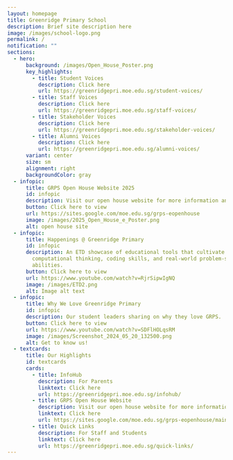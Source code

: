 ```yaml
---
layout: homepage
title: Greenridge Primary School
description: Brief site description here
image: /images/school-logo.png
permalink: /
notification: ""
sections:
  - hero:
      background: /images/Open_House_Poster.png
      key_highlights:
        - title: Student Voices
          description: Click here
          url: https://greenridgepri.moe.edu.sg/student-voices/
        - title: Staff Voices
          description: Click here
          url: https://greenridgepri.moe.edu.sg/staff-voices/
        - title: Stakeholder Voices
          description: Click here
          url: https://greenridgepri.moe.edu.sg/stakeholder-voices/
        - title: Alumni Voices
          description: Click here
          url: https://greenridgepri.moe.edu.sg/alumni-voices/
      variant: center
      size: sm
      alignment: right
      backgroundColor: gray
  - infopic:
      title: GRPS Open House Website 2025
      id: infopic
      description: Visit our open house website for more information and to register.
      button: Click here to view
      url: https://sites.google.com/moe.edu.sg/grps-eopenhouse
      image: /images/2025_Open_House_e_Poster.png
      alt: open house site
  - infopic:
      title: Happenings @ Greenridge Primary
      id: infopic
      description: An ETD showcase of educational tools that cultivate students'
        computational thinking, coding skills, and real-world problem-solving
        abilities.
      button: Click here to view
      url: https://www.youtube.com/watch?v=RjrSipwIgNQ
      image: /images/ETD2.png
      alt: Image alt text
  - infopic:
      title: Why We Love Greenridge Primary
      id: infopic
      description: Our student leaders sharing on why they love GRPS.
      button: Click here to view
      url: https://www.youtube.com/watch?v=SDFlHOLqsRM
      image: /images/Screenshot_2024_05_20_132500.png
      alt: Get to know us!
  - textcards:
      title: Our Highlights
      id: textcards
      cards:
        - title: InfoHub
          description: For Parents
          linktext: Click here
          url: https://greenridgepri.moe.edu.sg/infohub/
        - title: GRPS Open House Website
          description: Visit our open house website for more information
          linktext: Click here
          url: https://sites.google.com/moe.edu.sg/grps-eopenhouse/main
        - title: Quick Links
          description: For Staff and Students
          linktext: Click here
          url: https://greenridgepri.moe.edu.sg/quick-links/
---
```


